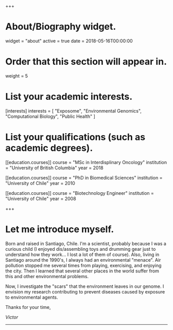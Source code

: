 +++
# About/Biography widget.
widget = "about"
active = true
date = 2018-05-16T00:00:00

# Order that this section will appear in.
weight = 5  

# List your academic interests.
[interests]
  interests = [
    "Exposome",
    "Environmental Genomics",
    "Computational Biology",
    "Public Health"
  ]

# List your qualifications (such as academic degrees).  
[[education.courses]]
  course = "MSc in  Interdisplinary Oncology"
  institution = "University of British Columbia"
  year = 2018

[[education.courses]]
  course = "PhD in Biomedical Sciences"
  institution = "University of Chile"
  year = 2010

[[education.courses]]
  course = "Biotechnology Engineer"
  institution = "University of Chile"
  year = 2008
 
+++  

# Let me introduce myself.  

Born and raised in Santiago, Chile. I'm a scientist, probably because I was a curious child (I enjoyed dis/assembling toys and drumming gear just to understand how they work... I lost a lot of them of course).  Also, living in Santiago around the 1990's, I always had an environmental "menace". Air pollution stopped me several times from playing, exercising, and enjoying the city. Then I learned that several other places in the world suffer from this and other environmental problems.

Now, I investigate the "scars" that the environment leaves in our genome. I envision my research contributing to prevent diseases caused by exposure to environmental agents.  

Thanks for your time,  


*Victor*   

***

